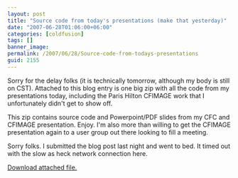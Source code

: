 ```yaml
---
layout: post
title: "Source code from today's presentations (make that yesterday)"
date: "2007-06-28T01:06:00+06:00"
categories: [coldfusion]
tags: []
banner_image: 
permalink: /2007/06/28/Source-code-from-todays-presentations
guid: 2155
---
```


Sorry for the delay folks (it is technically tomorrow, although my body is still on CST). Attached to this blog entry is one big zip with all the code from my presentations today, including the Paris Hilton CFIMAGE work that I unfortunately didn't get to show off. 

This zip contains source code and Powerpoint/PDF slides from my CFC and CFIMAGE presentation. Enjoy. I'm also more than willing to get the CFIMAGE presentation again to a user group out there looking to fill a meeting.

Sorry folks. I submitted the blog post last night and went to bed. It timed out with the slow as heck network connection here.<p><a href='enclosures/C{% raw %}%3A%{% endraw %}5Chosts{% raw %}%5Cwww%{% endraw %}2Ecoldfusionjedi{% raw %}%2Ecom%{% endraw %}5Cenclosures{% raw %}%2Fpresos%{% endraw %}2Ezip'>Download attached file.</a></p>